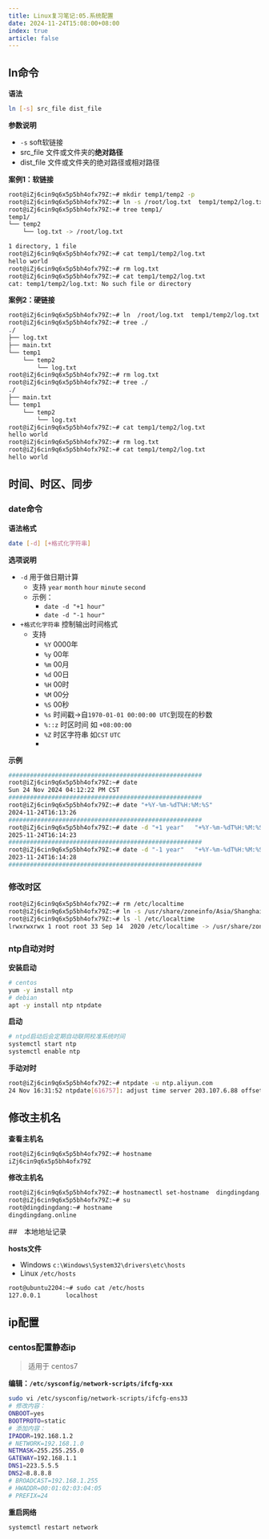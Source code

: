 ```yaml
---
title: Linux复习笔记:05.系统配置
date: 2024-11-24T15:08:00+08:00
index: true
article: false
---
```


## ln命令

**语法**
```bash
ln [-s] src_file dist_file
```

**参数说明**
- `-s` soft软链接
- src_file 文件或文件夹的**绝对路径**
- dist_file 文件或文件夹的绝对路径或相对路径


**案例1：软链接**
```bash
root@iZj6cin9q6x5p5bh4ofx79Z:~# mkdir temp1/temp2 -p
root@iZj6cin9q6x5p5bh4ofx79Z:~# ln -s /root/log.txt  temp1/temp2/log.txt
root@iZj6cin9q6x5p5bh4ofx79Z:~# tree temp1/
temp1/
└── temp2
    └── log.txt -> /root/log.txt

1 directory, 1 file
root@iZj6cin9q6x5p5bh4ofx79Z:~# cat temp1/temp2/log.txt 
hello world
root@iZj6cin9q6x5p5bh4ofx79Z:~# rm log.txt 
root@iZj6cin9q6x5p5bh4ofx79Z:~# cat temp1/temp2/log.txt 
cat: temp1/temp2/log.txt: No such file or directory
```

**案例2：硬链接**
```bash
root@iZj6cin9q6x5p5bh4ofx79Z:~# ln  /root/log.txt  temp1/temp2/log.txt
root@iZj6cin9q6x5p5bh4ofx79Z:~# tree ./
./
├── log.txt
├── main.txt
└── temp1
    └── temp2
        └── log.txt
root@iZj6cin9q6x5p5bh4ofx79Z:~# rm log.txt 
root@iZj6cin9q6x5p5bh4ofx79Z:~# tree ./
./
├── main.txt
└── temp1
    └── temp2
        └── log.txt
root@iZj6cin9q6x5p5bh4ofx79Z:~# cat temp1/temp2/log.txt 
hello world
root@iZj6cin9q6x5p5bh4ofx79Z:~# rm log.txt 
root@iZj6cin9q6x5p5bh4ofx79Z:~# cat temp1/temp2/log.txt 
hello world
```

## 时间、时区、同步


### date命令

**语法格式**
```bash
date [-d] [+格式化字符串]
```

**选项说明**
- `-d` 用于做日期计算
    - 支持 `year` `month` `hour` `minute` `second`
    - 示例： 
      - `date -d "+1 hour"`
      - `date -d "-1 hour"`
- `+格式化字符串` 控制输出时间格式
  - 支持 
    - `%Y` 0000年
    - `%y` 00年
    - `%m` 00月
    - `%d` 00日
    - `%H` 00时
    - `%M` 00分
    - `%S` 00秒
    - `%s` 时间戳->自`1970-01-01 00:00:00 UTC`到现在的秒数
    - `%::z` 时区时间 如 `+08:00:00`
    - `%Z` 时区字符串 如`CST` `UTC`
    - 

**示例**
```bash
###################################################### 
root@iZj6cin9q6x5p5bh4ofx79Z:~# date
Sun 24 Nov 2024 04:12:22 PM CST
###################################################### 
root@iZj6cin9q6x5p5bh4ofx79Z:~# date "+%Y-%m-%dT%H:%M:%S"
2024-11-24T16:13:26
###################################################### 
root@iZj6cin9q6x5p5bh4ofx79Z:~# date -d "+1 year"   "+%Y-%m-%dT%H:%M:%S"
2025-11-24T16:14:23
###################################################### 
root@iZj6cin9q6x5p5bh4ofx79Z:~# date -d "-1 year"   "+%Y-%m-%dT%H:%M:%S"
2023-11-24T16:14:28
###################################################### 
```



### 修改时区
```bash
root@iZj6cin9q6x5p5bh4ofx79Z:~# rm /etc/localtime 
root@iZj6cin9q6x5p5bh4ofx79Z:~# ln -s /usr/share/zoneinfo/Asia/Shanghai /etc/localtime
root@iZj6cin9q6x5p5bh4ofx79Z:~# ls -l /etc/localtime 
lrwxrwxrwx 1 root root 33 Sep 14  2020 /etc/localtime -> /usr/share/zoneinfo/Asia/Shanghai
```


### ntp自动对时


**安装启动**

```bash
# centos
yum -y install ntp
# debian
apt -y install ntp ntpdate
```

**启动**
```bash
# ntpd启动后会定期自动联网校准系统时间
systemctl start ntp
systemctl enable ntp
```


**手动对时**

```bash
root@iZj6cin9q6x5p5bh4ofx79Z:~# ntpdate -u ntp.aliyun.com
24 Nov 16:31:52 ntpdate[616757]: adjust time server 203.107.6.88 offset 0.011946 sec
```

## 修改主机名

**查看主机名**

```bash
root@iZj6cin9q6x5p5bh4ofx79Z:~# hostname
iZj6cin9q6x5p5bh4ofx79Z
```

**修改主机名**

```bash
root@iZj6cin9q6x5p5bh4ofx79Z:~# hostnamectl set-hostname  dingdingdang.online
root@iZj6cin9q6x5p5bh4ofx79Z:~# su 
root@dingdingdang:~# hostname
dingdingdang.online
```


##　本地地址记录


**hosts文件**
- Windows `c:\Windows\System32\drivers\etc\hosts`
- Linux `/etc/hosts`

```bash
root@ubuntu2204:~# sudo cat /etc/hosts
127.0.0.1       localhost
```


## ip配置

### centos配置静态ip

> 适用于 centos7

**编辑：`/etc/sysconfig/network-scripts/ifcfg-xxx`**

```bash
sudo vi /etc/sysconfig/network-scripts/ifcfg-ens33
# 修改内容：
ONBOOT=yes
BOOTPROTO=static
# 添加内容：
IPADDR=192.168.1.2
# NETWORK=192.168.1.0
NETMASK=255.255.255.0
GATEWAY=192.168.1.1
DNS1=223.5.5.5
DNS2=8.8.8.8
# BROADCAST=192.168.1.255
# HWADDR=00:01:02:03:04:05
# PREFIX=24
```

**重启网络**

```bash
systemctl restart network
```